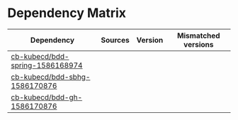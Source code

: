 # Dependency Matrix

Dependency | Sources | Version | Mismatched versions
---------- | ------- | ------- | -------------------
[cb-kubecd/bdd-spring-1586168974](https://github.com/cb-kubecd/bdd-spring-1586168974.git) |  | []() | 
[cb-kubecd/bdd-sbhg-1586170876](https://github.com/cb-kubecd/bdd-sbhg-1586170876.git) |  | []() | 
[cb-kubecd/bdd-gh-1586170876](https://github.com/cb-kubecd/bdd-gh-1586170876.git) |  | []() | 
